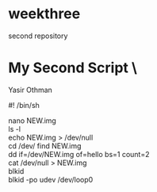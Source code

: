 # weekthree
second repository

# My Second Script \
Yasir Othman


#! /bin/sh

nano NEW.img\
ls -l\
echo NEW.img > /dev/null\
cd /dev/
find NEW.img\
dd if=/dev/NEW.img of=hello bs=1 count=2\
cat /dev/null > NEW.img\
blkid\
blkid -po udev /dev/loop0


